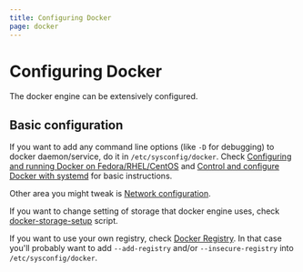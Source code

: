 ```yaml
---
title: Configuring Docker
page: docker
---
```


# Configuring Docker

The docker engine can be extensively configured.

## Basic configuration

If you want to add any command line options (like `-D` for debugging) to docker daemon/service, do it in `/etc/sysconfig/docker`. Check [Configuring and running Docker on Fedora/RHEL/CentOS](http://docs.docker.com/articles/configuring/#configuring-docker-1) and [Control and configure Docker with systemd](http://docs.docker.com/articles/systemd) for basic instructions.

Other area you might tweak is [Network configuration](http://docs.docker.com/articles/networking).

If you want to change setting of storage that docker engine uses, check [docker-storage-setup](http://www.projectatomic.io/docs/docker-storage-recommendation) script.

If you want to use your own registry, check [Docker Registry](http://docs.docker.com/registry). In that case you'll probably want to add `--add-registry` and/or `--insecure-registry` into `/etc/sysconfig/docker`.
